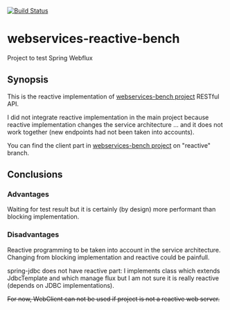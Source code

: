 [![Build Status](https://travis-ci.org/vlachenal/webservices-reactive-bench.svg?branch=master)](https://travis-ci.org/vlachenal/webservices-reactive-bench)

# webservices-reactive-bench

 Project to test Spring Webflux

## Synopsis

This is the reactive implementation of [webservices-bench project](https://github.com/vlachenal/webservices-bench) RESTful API.

I did not integrate reactive implementation in the main project because reactive implementation changes the service architecture ... and it does not work together (new endpoints had not been taken into accounts).

You can find the client part in [webservices-bench project](https://github.com/vlachenal/webservices-bench-client/tree/reactive) on "reactive" branch.

## Conclusions

### Advantages

Waiting for test result but it is certainly (by design) more performant than blocking implementation.

### Disadvantages

Reactive programming to be taken into account in the service architecture. Changing from blocking implementation and reactive could be painfull.

spring-jdbc does not have reactive part: I implements class which extends JdbcTemplate and which manage flux but I am not sure it is really reactive (depends on JDBC implementations).

~~For now, WebClient can not be used if project is not a reactive web server.~~

